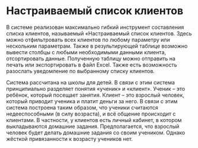 # Настраиваемый список клиентов

В системе реализован максимально гибкий инструмент составления списка клиентов, называемый «Настраиваемый список клиентов. Здесь можно отфильтровать всех клиентов по любому параметру или нескольким параметрам. Также в результирующей таблице возможно вывести столбцы с любыми необходимыми данными клиента, отсортировать данные. Полученную таблицу можно отправить на печать или экспортировать в файл Excel. Также есть возможность разослать уведомление по выбранному списку клиентов.

Система рассчитана на школы для детей. В связи с этим система принципиально разделяет понятия «ученик» и «клиент». Ученик – это ребёнок, который посещает занятия. Клиент – это взрослый человек, который приводит ученика и платит деньги за него. В связи с этим система построена таким образом, что ученики считаются недееспособными (в силу возраста), и всё общение происходит с клиентами. В частности, у клиентов есть личный кабинет, в котором выкладываются домашние задания. Предполагается, что взрослый человек будет делать домашние задания со своим учеником. Однако жёсткой привязанности к возрасту учеников нет.&#x20;
